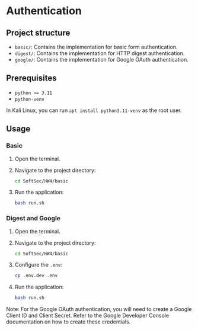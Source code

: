 # Authentication

## Project structure

- `basic/`: Contains the implementation for basic form authentication.
- `digest/`: Contains the implementation for HTTP digest authentication.
- `google/`: Contains the implementation for Google OAuth authentication.

## Prerequisites

- `python >= 3.11`
- `python-venv`

In Kali Linux, you can run `apt install python3.11-venv` as the root user.

## Usage

### Basic

1. Open the terminal.

2. Navigate to the project directory:

   ```bash
   cd SoftSec/HW4/basic
   ```

3. Run the application:

   ```bash
   bash run.sh
   ```

### Digest and Google


1. Open the terminal.

2. Navigate to the project directory:

   ```bash
   cd SoftSec/HW4/basic
   ```

3. Configure the `.env`:

   ```bash
   cp .env.dev .env
   ```

3. Run the application:

   ```bash
   bash run.sh
   ```

Note: For the Google OAuth authentication, you will need to create a Google Client ID and Client Secret. Refer to the Google Developer Console documentation on how to create these credentials.
